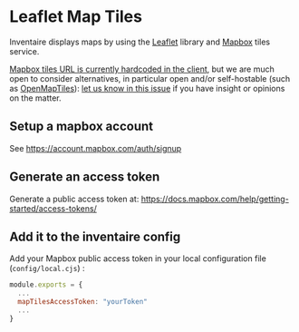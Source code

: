 # Leaflet Map Tiles

Inventaire displays maps by using the [Leaflet](https://leafletjs.com/) library and [Mapbox](https://www.mapbox.com/) tiles service.

[Mapbox tiles URL is currently hardcoded in the client](https://git.inventaire.io/inventaire-client/blob/main/app/modules/map/lib/config.ts#L24), but we are much open to consider alternatives, in particular open and/or self-hostable (such as [OpenMapTiles](https://openmaptiles.org/)): [let us know in this issue](https://git.inventaire.io/inventaire-client/issues/535) if you have insight or opinions on the matter.

## Setup a mapbox account

See https://account.mapbox.com/auth/signup

## Generate an access token

Generate a public access token at: https://docs.mapbox.com/help/getting-started/access-tokens/

## Add it to the inventaire config

Add your Mapbox public access token in your local configuration file (`config/local.cjs`) :

```js
module.exports = {
  ...
  mapTilesAccessToken: "yourToken"
  ...
}
```
